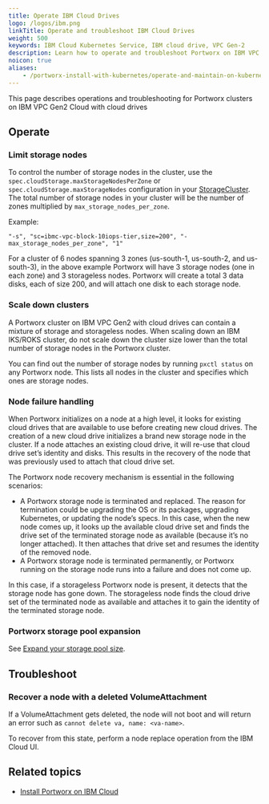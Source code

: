 ```yaml
---
title: Operate IBM Cloud Drives
logo: /logos/ibm.png
linkTitle: Operate and troubleshoot IBM Cloud Drives
weight: 500
keywords: IBM Cloud Kubernetes Service, IBM cloud drive, VPC Gen-2
description: Learn how to operate and troubleshoot Portworx on IBM VPC Gen2 Cloud with cloud drives.
noicon: true
aliases:
    - /portworx-install-with-kubernetes/operate-and-maintain-on-kubernetes/cloud-drive-operations/IBM/operate-cloud-drives/
---
```

This page describes operations and troubleshooting for Portworx clusters on IBM VPC Gen2 Cloud with cloud drives

## Operate

### Limit storage nodes

To control the number of storage nodes in the cluster, use the `spec.cloudStorage.maxStorageNodesPerZone` or `spec.cloudStorage.maxStorageNodes` configuration in your [StorageCluster](/reference/crd/storage-cluster/).
The total number of storage nodes in your cluster will be the number of zones multiplied by `max_storage_nodes_per_zone`.

Example:

```text
"-s", "sc=ibmc-vpc-block-10iops-tier,size=200", "-max_storage_nodes_per_zone", "1"
```

For a cluster of 6 nodes spanning 3 zones (us-south-1, us-south-2, and us-south-3), in the above example Portworx will have 3 storage nodes (one in each zone) and 3 storageless nodes. Portworx will create a total 3 data disks, each of size 200, and will attach one disk to each storage node.


### Scale down clusters

A Portworx cluster on IBM VPC Gen2 with cloud drives can contain a mixture of storage and storageless nodes.
When scaling down an IBM IKS/ROKS cluster, do not scale down the cluster size lower than the total number of storage nodes in the Portworx cluster.

You can find out the number of storage nodes by running `pxctl status` on any Portworx node. This lists all nodes in the cluster and specifies which ones are storage nodes.

### Node failure handling

When Portworx initializes on a node at a high level, it looks for existing cloud drives that are available to use before creating new cloud drives. The creation of a new cloud drive initializes a brand new storage node in the cluster. If a node attaches an existing cloud drive, it will re-use that cloud drive set’s identity and disks. This results in the recovery of the node that was previously used to attach that cloud drive set.

The Portworx node recovery mechanism is essential in the following scenarios:

* A Portworx storage node is terminated and replaced. The reason for termination could be upgrading the OS or its packages, upgrading Kubernetes, or updating the node’s specs. In this case, when the new node comes up, it looks up the available cloud drive set and finds the drive set of the terminated storage node as available (because it’s no longer attached). It then attaches that drive set and resumes the identity of the removed node.
* A Portworx storage node is terminated permanently, or Portworx running on the storage node runs into a failure and does not come up.

In this case, if a storageless Portworx node is present, it detects that the storage node has gone down. The storageless node finds the cloud drive set of the terminated node as available and attaches it to gain the identity of the terminated storage node.


### Portworx storage pool expansion

See [Expand your storage pool size](/operations/operate-kubernetes/storage-operations/create-pvcs/expand-storage-pool/).


## Troubleshoot

### Recover a node with a deleted VolumeAttachment

If a VolumeAttachment gets deleted, the node will not boot and will return an error such as `cannot delete va, name: <va-name>`.

To recover from this state, perform a node replace operation from the IBM Cloud UI.

## Related topics

* [Install Portworx on IBM Cloud](/install-portworx/cloud/ibm/)
